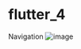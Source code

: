# flutter_4

Navigation
![image](https://user-images.githubusercontent.com/100613979/222981741-4bc7be3d-a4bb-44c1-97a0-76ec8b2a1536.png)
